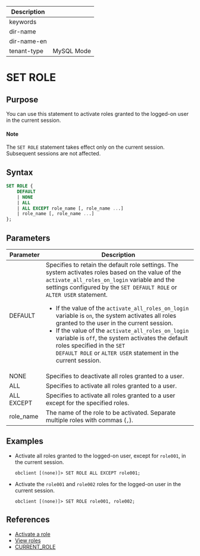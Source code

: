 | Description   |                 |
|---------------|-----------------|
| keywords      |                 |
| dir-name      |                 |
| dir-name-en   |                 |
| tenant-type   | MySQL Mode      |

# SET ROLE

## Purpose

You can use this statement to activate roles granted to the logged-on user in the current session.

<main id="notice" type='explain'>
  <h4>Note</h4>
  <p>The <code>SET ROLE</code> statement takes effect only on the current session. Subsequent sessions are not affected. </p>
</main>

## Syntax

```sql
SET ROLE {
    DEFAULT
    | NONE
    | ALL
    | ALL EXCEPT role_name [, role_name ...]
    | role_name [, role_name ...]
};
```

## Parameters

| **Parameter** | **Description** |
|---------------------|----------|
| DEFAULT | Specifies to retain the default role settings. The system activates roles based on the value of the `activate_all_roles_on_login` variable and the settings configured by the `SET DEFAULT ROLE` or `ALTER USER` statement.<ul><li>If the value of the <code>activate_all_roles_on_login</code> variable is <code>on</code>, the system activates all roles granted to the user in the current session. </li><li>If the value of the <code>activate_all_roles_on_login</code> variable is <code>off</code>, the system activates the default roles specified in the <code>SET DEFAULT ROLE</code> or <code>ALTER USER</code> statement in the current session. </li></ul> |
| NONE | Specifies to deactivate all roles granted to a user.  |
| ALL | Specifies to activate all roles granted to a user.  |
| ALL EXCEPT | Specifies to activate all roles granted to a user except for the specified roles.  |
| role_name | The name of the role to be activated. Separate multiple roles with commas (`,`).  |

## Examples

* Activate all roles granted to the logged-on user, except for `role001`, in the current session.

   ```shell
   obclient [(none)]> SET ROLE ALL EXCEPT role001;
   ```

* Activate the `role001` and `role002` roles for the logged-on user in the current session.

   ```shell
   obclient [(none)]> SET ROLE role001, role002;
   ```

## References

* [Activate a role](../../../../../600.manage/500.security-and-permissions/300.access-control/200.user-and-permission/200.permission-of-mysql-mode/340.role-management-of-mysql-mode/500.activating-roles-of-mysql-mode.md)
* [View roles](../../../../../600.manage/500.security-and-permissions/300.access-control/200.user-and-permission/200.permission-of-mysql-mode/340.role-management-of-mysql-mode/600.view-roles-of-mysql-mode.md)
* [CURRENT_ROLE](../400.functions-of-mysql-mode/600.information-functions-of-mysql-mode/550.current-role-of-mysql-mode.md)
